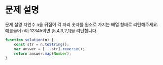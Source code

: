 # 문제 설명

문제 설명
자연수 n을 뒤집어 각 자리 숫자를 원소로 가지는 배열 형태로 리턴해주세요. 예를들어 n이 12345이면 [5,4,3,2,1]을 리턴합니다.

``` javascript
function solution(n) {
    const str = n.toString();
    var answer = [...str].reverse();
    return answer.map(Number);
}
```
